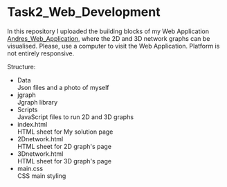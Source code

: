# Task2_Web_Development

In this repository I uploaded the building blocks of my Web Application [Andres_Web_Application](https://andresagdt515.github.io/Task2_Web_Development/), where the 2D and 3D network graphs can be visualised. Please, use a computer to visit the Web Application. Platform is not entirely responsive.

Structure:
- Data <br />
Json files and a photo of myself
- jgraph <br />
Jgraph library 
- Scripts <br />
JavaScript files to run 2D and 3D graphs
- index.html <br />
HTML sheet for My solution page
- 2Dnetwork.html <br />
HTML sheet for 2D graph's page
- 3Dnetwork.html <br />
HTML sheet for 3D graph's page
- main.css<br />
CSS main styling 
